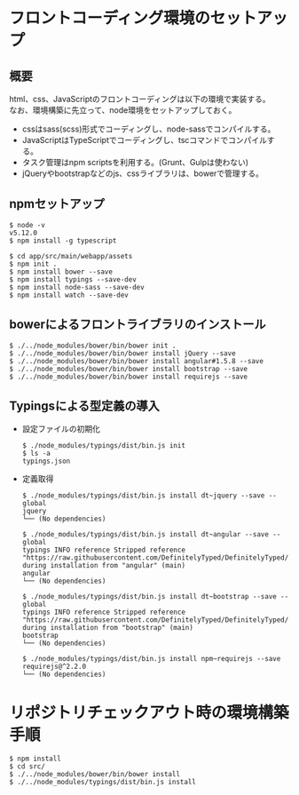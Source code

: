 # フロントコーディング環境のセットアップ

## 概要
html、css、JavaScriptのフロントコーディングは以下の環境で実装する。  
なお、環境構築に先立って、node環境をセットアップしておく。

+ cssはsass(scss)形式でコーディングし、node-sassでコンパイルする。
+ JavaScriptはTypeScriptでコーディングし、tscコマンドでコンパイルする。
+ タスク管理はnpm scriptsを利用する。(Grunt、Gulpは使わない)
+ jQueryやbootstrapなどのjs、cssライブラリは、bowerで管理する。

## npmセットアップ
```
$ node -v
v5.12.0
$ npm install -g typescript
```

```
$ cd app/src/main/webapp/assets
$ npm init .
$ npm install bower --save
$ npm install typings --save-dev
$ npm install node-sass --save-dev
$ npm install watch --save-dev
```

## bowerによるフロントライブラリのインストール
```
$ ./../node_modules/bower/bin/bower init .
$ ./../node_modules/bower/bin/bower install jQuery --save
$ ./../node_modules/bower/bin/bower install angular#1.5.8 --save
$ ./../node_modules/bower/bin/bower install bootstrap --save
$ ./../node_modules/bower/bin/bower install requirejs --save
```

## Typingsによる型定義の導入
+ 設定ファイルの初期化
    ```
    $ ./node_modules/typings/dist/bin.js init
    $ ls -a
    typings.json
    ```

+ 定義取得
    ```
    $ ./node_modules/typings/dist/bin.js install dt~jquery --save --global
    jquery
    └── (No dependencies)
    
    $ ./node_modules/typings/dist/bin.js install dt~angular --save --global
    typings INFO reference Stripped reference "https://raw.githubusercontent.com/DefinitelyTyped/DefinitelyTyped/17f7f965f515e7085e085b42f7137c06f50f70e9/jquery/jquery.d.ts" during installation from "angular" (main)
    angular
    └── (No dependencies)

    $ ./node_modules/typings/dist/bin.js install dt~bootstrap --save --global
    typings INFO reference Stripped reference "https://raw.githubusercontent.com/DefinitelyTyped/DefinitelyTyped/1f0791147c6c145227b1778bb26781a79d516917/jquery/jquery.d.ts" during installation from "bootstrap" (main)
    bootstrap
    └── (No dependencies)
    
    $ ./node_modules/typings/dist/bin.js install npm~requirejs --save
    requirejs@^2.2.0
    └── (No dependencies)
    ```

# リポジトリチェックアウト時の環境構築手順

```
$ npm install
$ cd src/
$ ./../node_modules/bower/bin/bower install
$ ./../node_modules/typings/dist/bin.js install
```